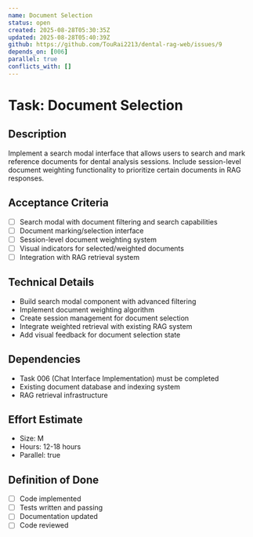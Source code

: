 ```yaml
---
name: Document Selection
status: open
created: 2025-08-28T05:30:35Z
updated: 2025-08-28T05:40:39Z
github: https://github.com/TouRai2213/dental-rag-web/issues/9
depends_on: [006]
parallel: true
conflicts_with: []
---
```


# Task: Document Selection

## Description
Implement a search modal interface that allows users to search and mark reference documents for dental analysis sessions. Include session-level document weighting functionality to prioritize certain documents in RAG responses.

## Acceptance Criteria  
- [ ] Search modal with document filtering and search capabilities
- [ ] Document marking/selection interface
- [ ] Session-level document weighting system
- [ ] Visual indicators for selected/weighted documents
- [ ] Integration with RAG retrieval system

## Technical Details
- Build search modal component with advanced filtering
- Implement document weighting algorithm
- Create session management for document selection
- Integrate weighted retrieval with existing RAG system
- Add visual feedback for document selection state

## Dependencies
- Task 006 (Chat Interface Implementation) must be completed
- Existing document database and indexing system
- RAG retrieval infrastructure

## Effort Estimate
- Size: M
- Hours: 12-18 hours  
- Parallel: true

## Definition of Done
- [ ] Code implemented
- [ ] Tests written and passing
- [ ] Documentation updated
- [ ] Code reviewed
